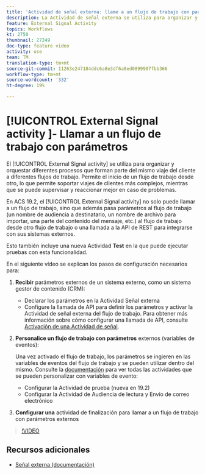 ```yaml
---
title: 'Actividad de señal externa: llame a un flujo de trabajo con parámetros'
description: La Actividad de señal externa se utiliza para organizar y orquestar diferentes procesos que forman parte del mismo viaje del cliente a diferentes flujos de trabajo. Permite el inicio de un flujo de trabajo desde otro, lo que permite soportar viajes de clientes más complejos, mientras que se puede supervisar y reaccionar mejor en caso de problemas.
feature: External Signal Activity
topics: Workflows
kt: 2750
thumbnail: 27249
doc-type: feature video
activity: use
team: TM
translation-type: tm+mt
source-git-commit: 11263e247184ddc6a8e3df6a8ed0899907fbb366
workflow-type: tm+mt
source-wordcount: '332'
ht-degree: 19%

---
```



# [!UICONTROL External Signal activity ]- Llamar a un flujo de trabajo con parámetros

El [!UICONTROL External Signal activity] se utiliza para organizar y orquestar diferentes procesos que forman parte del mismo viaje del cliente a diferentes flujos de trabajo. Permite el inicio de un flujo de trabajo desde otro, lo que permite soportar viajes de clientes más complejos, mientras que se puede supervisar y reaccionar mejor en caso de problemas.

En ACS 19.2, el [!UICONTROL External Signal activity] no solo puede llamar a un flujo de trabajo, sino que además pasa parámetros al flujo de trabajo (un nombre de audiencia a destinatario, un nombre de archivo para importar, una parte del contenido del mensaje, etc.) al flujo de trabajo desde otro flujo de trabajo o una llamada a la API de REST para integrarse con sus sistemas externos.

Esto también incluye una nueva Actividad **Test** en la que puede ejecutar pruebas con esta funcionalidad.

En el siguiente vídeo se explican los pasos de configuración necesarios para:

1. **Recibir** parámetros externos de un sistema externo, como un sistema gestor de contenido (CRM):

   * Declarar los parámetros en la Actividad Señal externa
   * Configure la llamada de API para definir los parámetros y activar la Actividad de señal externa del flujo de trabajo. Para obtener más información sobre cómo configurar una llamada de API, consulte [Activación de una Actividad de señal](https://docs.campaign.adobe.com/doc/standard/en/api/ACS_API.html#triggering-a-signal-activity).

1. **Personalice un flujo de trabajo con parámetros**  externos (variables de eventos):

   Una vez activado el flujo de trabajo, los parámetros se ingieren en las variables de eventos del flujo de trabajo y se pueden utilizar dentro del mismo. Consulte la [documentación](https://helpx.adobe.com/campaign/standard/automating/using/calling-a-workflow-with-external-parameters.html) para ver todas las actividades que se pueden personalizar con variables de evento:

   * Configurar la Actividad de prueba (nueva en 19.2)
   * Configurar la Actividad de Audiencia de lectura y Envío de correo electrónico

1. **Configurar una** actividad de finalización para llamar a un flujo de trabajo con parámetros externos

>[!VIDEO](https://video.tv.adobe.com/v/27249/?quality=12)

## Recursos adicionales

* [Señal externa (documentación)](https://docs.adobe.com/content/help/es-ES/campaign-standard/using/managing-processes-and-data/data-management-activities/external-api.html)
